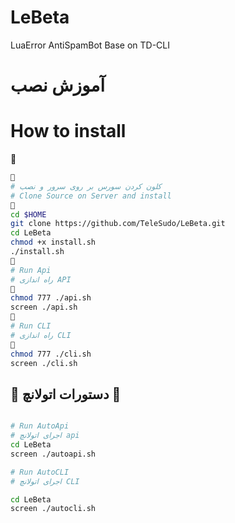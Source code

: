 # LeBeta
LuaError AntiSpamBot Base on TD-CLI
# آموزش نصب
# How to install
🔰
```sh
🔰
# کلون کردن سورس بر روی سرور و نصب
# Clone Source on Server and install
🔰
cd $HOME
git clone https://github.com/TeleSudo/LeBeta.git
cd LeBeta
chmod +x install.sh
./install.sh
🔰
# Run Api
# راه اندازی API
🔰
chmod 777 ./api.sh
screen ./api.sh
🔰
# Run CLI
# راه اندازی CLI
🔰
chmod 777 ./cli.sh
screen ./cli.sh
```
## 💢 دستورات اتولانچ 💢
```sh

# Run AutoApi
# اجرای اتولانچ api
cd LeBeta
screen ./autoapi.sh

# Run AutoCLI
# اجرای اتولانچ CLI

cd LeBeta
screen ./autocli.sh
```
